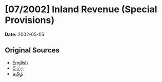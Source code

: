 # [07/2002] Inland Revenue (Special Provisions)

**Date:** 2002-05-05

## Original Sources

- [English](https://documents.gov.lk/view/acts/2002/5/07-2002_E.pdf)
- [සිංහල](https://documents.gov.lk/view/acts/2002/5/07-2002_S.pdf)
- [தமிழ்](https://documents.gov.lk/view/acts/2002/5/07-2002_T.pdf)
